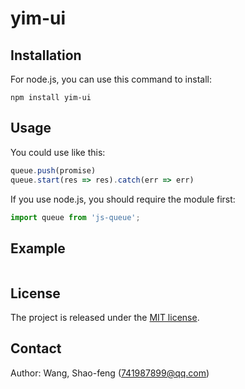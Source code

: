 # yim-ui


## Installation

For node.js, you can use this command to install:

    npm install yim-ui

## Usage
You could use like this:
```JavaScript
queue.push(promise)
queue.start(res => res).catch(err => err)
```
If you use node.js, you should require the module first:
```JavaScript
import queue from 'js-queue';
```

## Example
```JavaScript
```

## License
The project is released under the [MIT license](http://www.opensource.org/licenses/MIT).

## Contact
Author: Wang, Shao-feng (741987899@qq.com)
